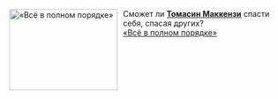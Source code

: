 <!--2025-04-06 11:00:22-->
<div class="yb">
  <div class="rss smaller1 kino_kino"><a href="https://www.kino-teatr.ru/video/48136/" title="«Всё в полном порядке»"><img src="https://www.kino-teatr.ru/video/6/3/48136/poster.jpg" width="196" height="147" align="left" hspace="5" style="margin: 0px 10px 0px 5px" alt="«Всё в полном порядке»"/></a>Сможет ли <a href=https://www.kino-teatr.ru/kino/acter/w/hollywood/489670/bio/ target=_blank><strong>Томасин Маккензи</strong></a> спасти себя, спасая других? <br><a class="light" href="https://www.kino-teatr.ru/video/48136/">«Всё в полном порядке»</a></div>
</div>
